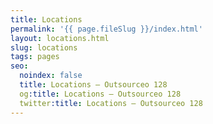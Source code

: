 ```yaml
---
title: Locations
permalink: '{{ page.fileSlug }}/index.html'
layout: locations.html
slug: locations
tags: pages
seo:
  noindex: false
  title: Locations — Outsourceo 128
  og:title: Locations — Outsourceo 128
  twitter:title: Locations — Outsourceo 128
---
```



